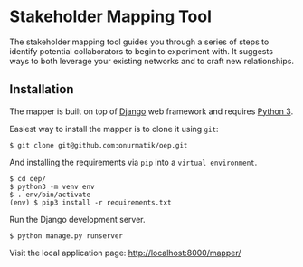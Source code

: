 # Stakeholder Mapping Tool

The stakeholder mapping tool guides you through a series of steps to identify potential collaborators to begin to experiment with. It suggests ways to both leverage your existing networks and to craft new relationships.

## Installation

The mapper is built on top of [Django](https://djangoproject.com) web framework and requires [Python 3](https://www.python.org/). 

Easiest way to install the mapper is to clone it using `git`:

```
$ git clone git@github.com:onurmatik/oep.git  
```

And installing the requirements via `pip` into a `virtual environment`. 

```
$ cd oep/  
$ python3 -m venv env  
$ . env/bin/activate  
(env) $ pip3 install -r requirements.txt
```

Run the Django development server.

```
$ python manage.py runserver
```

Visit the local application page: [http://localhost:8000/mapper/](http://localhost:8000/mapper/)
